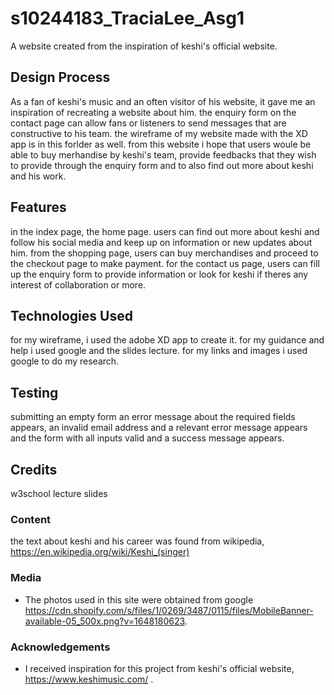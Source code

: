 # s10244183_TraciaLee_Asg1

A website created from the inspiration of keshi's official website.
 
## Design Process

As a fan of keshi's music and an often visitor of his website, it gave me an inspiration of recreating a website about him. the enquiry form on the contact page can allow fans or listeners to send messages that are constructive to his team. the wireframe of my website made with the XD app is in this forlder as well. from this website i hope that users woule be able to buy merhandise by keshi's team, provide feedbacks that they wish to provide through the enquiry form and to also find out more about keshi and his work.

## Features

in the index page, the home page. users can find out more about keshi and follow his social media and keep up on information or new updates about him. from the shopping page, users can buy merchandises and proceed to the checkout page to make payment. for the contact us page, users can fill up the enquiry form to provide information or look for keshi if theres any interest of collaboration or more.

## Technologies Used

for my wireframe, i used the adobe XD app to create it.
for my guidance and help i used google and the slides lecture.
for my links and images i used google to do my research.

## Testing

submitting an empty form an error message about the required fields appears, an invalid email address and a relevant error message appears and the form with all inputs valid and a success message appears.

## Credits
w3school
lecture slides
### Content
the text about keshi and his career was found from wikipedia, https://en.wikipedia.org/wiki/Keshi_(singer)

### Media
- The photos used in this site were obtained from google https://cdn.shopify.com/s/files/1/0269/3487/0115/files/MobileBanner-available-05_500x.png?v=1648180623.

### Acknowledgements

- I received inspiration for this project from keshi's official website, https://www.keshimusic.com/ .